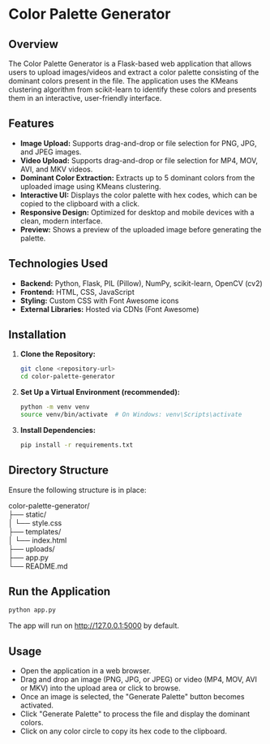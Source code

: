 # Color Palette Generator

## Overview

The Color Palette Generator is a Flask-based web application that allows users to upload images/videos and extract a color palette consisting of the dominant colors present in the file. The application uses the KMeans clustering algorithm from scikit-learn to identify these colors and presents them in an interactive, user-friendly interface.

## Features

* **Image Upload:** Supports drag-and-drop or file selection for PNG, JPG, and JPEG images.
*  **Video Upload:** Supports drag-and-drop or file selection for MP4, MOV, AVI, and MKV videos.
* **Dominant Color Extraction:** Extracts up to 5 dominant colors from the uploaded image using KMeans clustering.
* **Interactive UI:** Displays the color palette with hex codes, which can be copied to the clipboard with a click.
* **Responsive Design:** Optimized for desktop and mobile devices with a clean, modern interface.
* **Preview:** Shows a preview of the uploaded image before generating the palette.

## Technologies Used

* **Backend:** Python, Flask, PIL (Pillow), NumPy, scikit-learn, OpenCV (cv2)
* **Frontend:** HTML, CSS, JavaScript
* **Styling:** Custom CSS with Font Awesome icons
* **External Libraries:** Hosted via CDNs (Font Awesome)

## Installation

1.  **Clone the Repository:**

    ```bash
    git clone <repository-url>
    cd color-palette-generator
    ```

2.  **Set Up a Virtual Environment (recommended):**

    ```bash
    python -m venv venv
    source venv/bin/activate  # On Windows: venv\Scripts\activate
    ```

3.  **Install Dependencies:**

    ```bash
    pip install -r requirements.txt
    ```

## Directory Structure

Ensure the following structure is in place:

color-palette-generator/  
├── static/   
│   └── style.css  
├── templates/  
│   └── index.html  
├── uploads/  
├── app.py  
└── README.md  

## Run the Application

```bash
python app.py
```

The app will run on http://127.0.0.1:5000 by default.

## Usage
* Open the application in a web browser.
* Drag and drop an image (PNG, JPG, or JPEG) or video (MP4, MOV, AVI or MKV) into the upload area or click to browse.
* Once an image is selected, the "Generate Palette" button becomes activated. 
* Click "Generate Palette" to process the file and display the dominant colors.
* Click on any color circle to copy its hex code to the clipboard.
